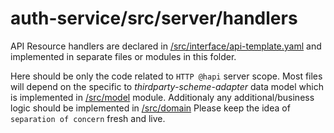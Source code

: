 # auth-service/src/server/handlers

API Resource handlers are declared in [/src/interface/api-template.yaml](../../interface/api-template.yaml)
and implemented in separate files or modules in this folder.

Here should be only the code related to `HTTP @hapi` server scope. 
Most files will depend on the specific to _thirdparty-scheme-adapter_ data model which is implemented in [/src/model](../../model/README.md) module. Additionaly any additional/business logic should be implemented in [/src/domain](../../domain/)
Please keep the idea of `separation of concern` fresh and live.